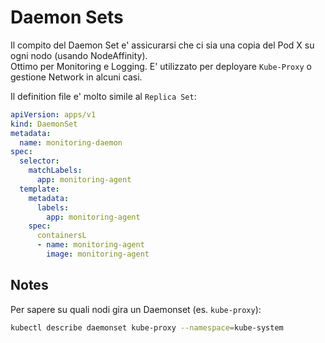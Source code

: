 Daemon Sets
===========

Il compito del Daemon Set e' assicurarsi che ci sia una copia del Pod X su ogni nodo (usando NodeAffinity).  
Ottimo per Monitoring e Logging.
E' utilizzato per deployare `Kube-Proxy` o gestione Network in alcuni casi.  

Il definition file e' molto simile al `Replica Set`:
```yaml
apiVersion: apps/v1
kind: DaemonSet
metadata:
  name: monitoring-daemon
spec:
  selector:
    matchLabels:
      app: monitoring-agent
  template:
    metadata:
      labels:
        app: monitoring-agent
    spec:
      containersL
      - name: monitoring-agent
        image: monitoring-agent
```

Notes
-----

Per sapere su quali nodi gira un Daemonset (es. `kube-proxy`):
```bash
kubectl describe daemonset kube-proxy --namespace=kube-system
```